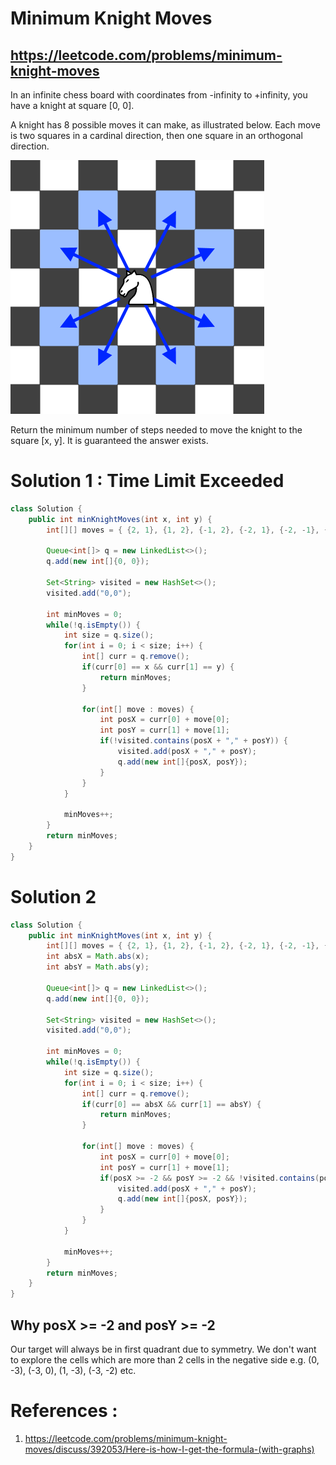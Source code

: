 # Minimum Knight Moves

## https://leetcode.com/problems/minimum-knight-moves

In an infinite chess board with coordinates from -infinity to +infinity, you have a knight at square [0, 0].

A knight has 8 possible moves it can make, as illustrated below. Each move is two squares in a cardinal direction, then one square in an orthogonal direction.

![Knight Moves](knight.png?raw=true "Knight Moves")

Return the minimum number of steps needed to move the knight to the square [x, y].  It is guaranteed the answer exists.

# Solution 1 : Time Limit Exceeded
```java
class Solution {
    public int minKnightMoves(int x, int y) {
        int[][] moves = { {2, 1}, {1, 2}, {-1, 2}, {-2, 1}, {-2, -1}, {-1, -2}, {1, -2}, {2, -1}};
        
        Queue<int[]> q = new LinkedList<>();
        q.add(new int[]{0, 0});
        
        Set<String> visited = new HashSet<>();
        visited.add("0,0");
        
        int minMoves = 0;
        while(!q.isEmpty()) {
            int size = q.size();
            for(int i = 0; i < size; i++) {
                int[] curr = q.remove();
                if(curr[0] == x && curr[1] == y) {
                    return minMoves;
                }
            
                for(int[] move : moves) {
                    int posX = curr[0] + move[0];
                    int posY = curr[1] + move[1];
                    if(!visited.contains(posX + "," + posY)) {
                        visited.add(posX + "," + posY);
                        q.add(new int[]{posX, posY});
                    }
                }
            }
            
            minMoves++;    
        }
        return minMoves;
    }
}
```

# Solution 2

```java
class Solution {
    public int minKnightMoves(int x, int y) {
        int[][] moves = { {2, 1}, {1, 2}, {-1, 2}, {-2, 1}, {-2, -1}, {-1, -2}, {1, -2}, {2, -1}};
        int absX = Math.abs(x);
        int absY = Math.abs(y);
        
        Queue<int[]> q = new LinkedList<>();
        q.add(new int[]{0, 0});
        
        Set<String> visited = new HashSet<>();
        visited.add("0,0");
        
        int minMoves = 0;
        while(!q.isEmpty()) {
            int size = q.size();
            for(int i = 0; i < size; i++) {
                int[] curr = q.remove();
                if(curr[0] == absX && curr[1] == absY) {
                    return minMoves;
                }
            
                for(int[] move : moves) {
                    int posX = curr[0] + move[0];
                    int posY = curr[1] + move[1];
                    if(posX >= -2 && posY >= -2 && !visited.contains(posX + "," + posY)) {
                        visited.add(posX + "," + posY);
                        q.add(new int[]{posX, posY});
                    }
                }
            }
            
            minMoves++;    
        }
        return minMoves;
    }
}
```
## Why posX >= -2 and posY >= -2
Our target will always be in first quadrant due to symmetry. We don't want to explore the cells which are more than 2 cells in the negative side e.g. (0, -3), (-3, 0), (1, -3), (-3, -2) etc.

# References :
1. https://leetcode.com/problems/minimum-knight-moves/discuss/392053/Here-is-how-I-get-the-formula-(with-graphs)
